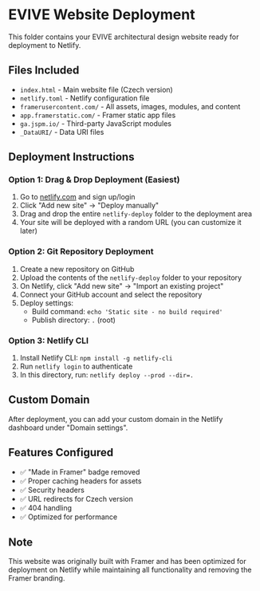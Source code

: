 # EVIVE Website Deployment

This folder contains your EVIVE architectural design website ready for deployment to Netlify.

## Files Included

- `index.html` - Main website file (Czech version)
- `netlify.toml` - Netlify configuration file
- `framerusercontent.com/` - All assets, images, modules, and content
- `app.framerstatic.com/` - Framer static app files
- `ga.jspm.io/` - Third-party JavaScript modules
- `_DataURI/` - Data URI files

## Deployment Instructions

### Option 1: Drag & Drop Deployment (Easiest)
1. Go to [netlify.com](https://netlify.com) and sign up/login
2. Click "Add new site" → "Deploy manually"
3. Drag and drop the entire `netlify-deploy` folder to the deployment area
4. Your site will be deployed with a random URL (you can customize it later)

### Option 2: Git Repository Deployment
1. Create a new repository on GitHub
2. Upload the contents of the `netlify-deploy` folder to your repository
3. On Netlify, click "Add new site" → "Import an existing project"
4. Connect your GitHub account and select the repository
5. Deploy settings:
   - Build command: `echo 'Static site - no build required'`
   - Publish directory: `.` (root)

### Option 3: Netlify CLI
1. Install Netlify CLI: `npm install -g netlify-cli`
2. Run `netlify login` to authenticate
3. In this directory, run: `netlify deploy --prod --dir=.`

## Custom Domain
After deployment, you can add your custom domain in the Netlify dashboard under "Domain settings".

## Features Configured
- ✅ "Made in Framer" badge removed
- ✅ Proper caching headers for assets
- ✅ Security headers
- ✅ URL redirects for Czech version
- ✅ 404 handling
- ✅ Optimized for performance

## Note
This website was originally built with Framer and has been optimized for deployment on Netlify while maintaining all functionality and removing the Framer branding.
